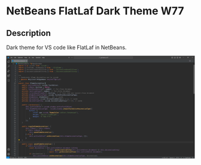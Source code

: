 # NetBeans FlatLaf Dark Theme W77

## Description
Dark theme for VS code like FlatLaf in NetBeans.

![Git Blame screeshot 1](images/screenshot1.png)
